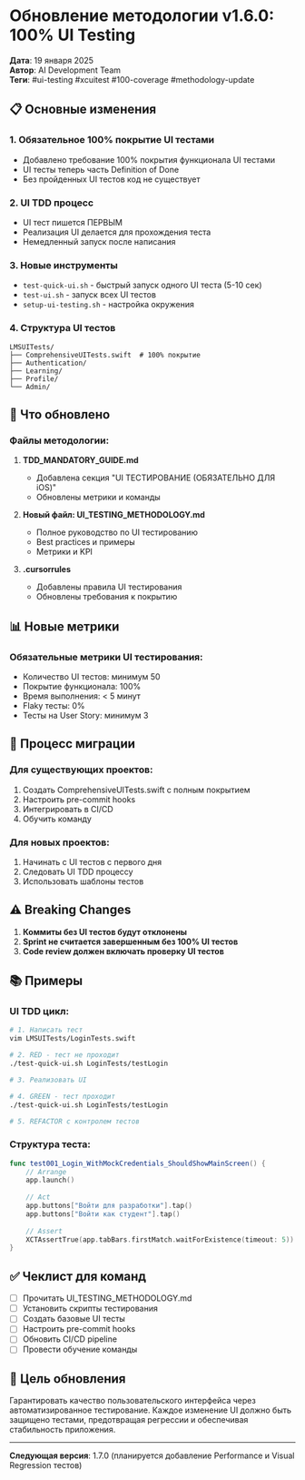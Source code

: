 # Обновление методологии v1.6.0: 100% UI Testing

**Дата**: 19 января 2025  
**Автор**: AI Development Team  
**Теги**: #ui-testing #xcuitest #100-coverage #methodology-update

## 📋 Основные изменения

### 1. **Обязательное 100% покрытие UI тестами**
- Добавлено требование 100% покрытия функционала UI тестами
- UI тесты теперь часть Definition of Done
- Без пройденных UI тестов код не существует

### 2. **UI TDD процесс**
- UI тест пишется ПЕРВЫМ
- Реализация UI делается для прохождения теста
- Немедленный запуск после написания

### 3. **Новые инструменты**
- `test-quick-ui.sh` - быстрый запуск одного UI теста (5-10 сек)
- `test-ui.sh` - запуск всех UI тестов
- `setup-ui-testing.sh` - настройка окружения

### 4. **Структура UI тестов**
```
LMSUITests/
├── ComprehensiveUITests.swift  # 100% покрытие
├── Authentication/
├── Learning/
├── Profile/
└── Admin/
```

## 🔧 Что обновлено

### Файлы методологии:
1. **TDD_MANDATORY_GUIDE.md**
   - Добавлена секция "UI ТЕСТИРОВАНИЕ (ОБЯЗАТЕЛЬНО ДЛЯ iOS)"
   - Обновлены метрики и команды

2. **Новый файл: UI_TESTING_METHODOLOGY.md**
   - Полное руководство по UI тестированию
   - Best practices и примеры
   - Метрики и KPI

3. **.cursorrules**
   - Добавлены правила UI тестирования
   - Обновлены требования к покрытию

## 📊 Новые метрики

### Обязательные метрики UI тестирования:
- Количество UI тестов: минимум 50
- Покрытие функционала: 100%
- Время выполнения: < 5 минут
- Flaky тесты: 0%
- Тесты на User Story: минимум 3

## 🚀 Процесс миграции

### Для существующих проектов:
1. Создать ComprehensiveUITests.swift с полным покрытием
2. Настроить pre-commit hooks
3. Интегрировать в CI/CD
4. Обучить команду

### Для новых проектов:
1. Начинать с UI тестов с первого дня
2. Следовать UI TDD процессу
3. Использовать шаблоны тестов

## ⚠️ Breaking Changes

1. **Коммиты без UI тестов будут отклонены**
2. **Sprint не считается завершенным без 100% UI тестов**
3. **Code review должен включать проверку UI тестов**

## 📚 Примеры

### UI TDD цикл:
```bash
# 1. Написать тест
vim LMSUITests/LoginTests.swift

# 2. RED - тест не проходит
./test-quick-ui.sh LoginTests/testLogin

# 3. Реализовать UI

# 4. GREEN - тест проходит
./test-quick-ui.sh LoginTests/testLogin

# 5. REFACTOR с контролем тестов
```

### Структура теста:
```swift
func test001_Login_WithMockCredentials_ShouldShowMainScreen() {
    // Arrange
    app.launch()
    
    // Act
    app.buttons["Войти для разработки"].tap()
    app.buttons["Войти как студент"].tap()
    
    // Assert
    XCTAssertTrue(app.tabBars.firstMatch.waitForExistence(timeout: 5))
}
```

## ✅ Чеклист для команд

- [ ] Прочитать UI_TESTING_METHODOLOGY.md
- [ ] Установить скрипты тестирования
- [ ] Создать базовые UI тесты
- [ ] Настроить pre-commit hooks
- [ ] Обновить CI/CD pipeline
- [ ] Провести обучение команды

## 🎯 Цель обновления

Гарантировать качество пользовательского интерфейса через автоматизированное тестирование. Каждое изменение UI должно быть защищено тестами, предотвращая регрессии и обеспечивая стабильность приложения.

---

**Следующая версия**: 1.7.0 (планируется добавление Performance и Visual Regression тестов) 